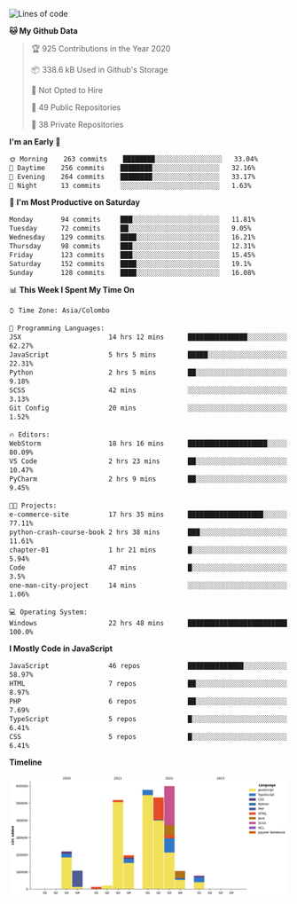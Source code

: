
<!--START_SECTION:waka-->
![Lines of code](https://img.shields.io/badge/From%20Hello%20World%20I%27ve%20Written-2.2%20million%20lines%20of%20code-blue)

**🐱 My Github Data** 

> 🏆 925 Contributions in the Year 2020
 > 
> 📦 338.6 kB Used in Github's Storage 
 > 
> 🚫 Not Opted to Hire
 > 
> 📜 49 Public Repositories
 > 
> 🔑 38 Private Repositories 

**I'm an Early 🐤** 

```text
🌞 Morning    263 commits    ████████░░░░░░░░░░░░░░░░░   33.04% 
🌆 Daytime    256 commits    ████████░░░░░░░░░░░░░░░░░   32.16% 
🌃 Evening    264 commits    ████████░░░░░░░░░░░░░░░░░   33.17% 
🌙 Night      13 commits     ░░░░░░░░░░░░░░░░░░░░░░░░░   1.63%

```
📅 **I'm Most Productive on Saturday** 

```text
Monday       94 commits     ███░░░░░░░░░░░░░░░░░░░░░░   11.81% 
Tuesday      72 commits     ██░░░░░░░░░░░░░░░░░░░░░░░   9.05% 
Wednesday    129 commits    ████░░░░░░░░░░░░░░░░░░░░░   16.21% 
Thursday     98 commits     ███░░░░░░░░░░░░░░░░░░░░░░   12.31% 
Friday       123 commits    ███░░░░░░░░░░░░░░░░░░░░░░   15.45% 
Saturday     152 commits    ████░░░░░░░░░░░░░░░░░░░░░   19.1% 
Sunday       128 commits    ████░░░░░░░░░░░░░░░░░░░░░   16.08%

```


📊 **This Week I Spent My Time On** 

```text
⌚︎ Time Zone: Asia/Colombo

💬 Programming Languages: 
JSX                      14 hrs 12 mins      ███████████████░░░░░░░░░░   62.27% 
JavaScript               5 hrs 5 mins        █████░░░░░░░░░░░░░░░░░░░░   22.31% 
Python                   2 hrs 5 mins        ██░░░░░░░░░░░░░░░░░░░░░░░   9.18% 
SCSS                     42 mins             ░░░░░░░░░░░░░░░░░░░░░░░░░   3.13% 
Git Config               20 mins             ░░░░░░░░░░░░░░░░░░░░░░░░░   1.52%

🔥 Editors: 
WebStorm                 18 hrs 16 mins      ████████████████████░░░░░   80.09% 
VS Code                  2 hrs 23 mins       ██░░░░░░░░░░░░░░░░░░░░░░░   10.47% 
PyCharm                  2 hrs 9 mins        ██░░░░░░░░░░░░░░░░░░░░░░░   9.45%

🐱‍💻 Projects: 
e-commerce-site          17 hrs 35 mins      ███████████████████░░░░░░   77.11% 
python-crash-course-book 2 hrs 38 mins       ███░░░░░░░░░░░░░░░░░░░░░░   11.61% 
chapter-01               1 hr 21 mins        █░░░░░░░░░░░░░░░░░░░░░░░░   5.94% 
Code                     47 mins             █░░░░░░░░░░░░░░░░░░░░░░░░   3.5% 
one-man-city-project     14 mins             ░░░░░░░░░░░░░░░░░░░░░░░░░   1.06%

💻 Operating System: 
Windows                  22 hrs 48 mins      █████████████████████████   100.0%

```

**I Mostly Code in JavaScript** 

```text
JavaScript               46 repos            ██████████████░░░░░░░░░░░   58.97% 
HTML                     7 repos             ██░░░░░░░░░░░░░░░░░░░░░░░   8.97% 
PHP                      6 repos             ██░░░░░░░░░░░░░░░░░░░░░░░   7.69% 
TypeScript               5 repos             █░░░░░░░░░░░░░░░░░░░░░░░░   6.41% 
CSS                      5 repos             █░░░░░░░░░░░░░░░░░░░░░░░░   6.41%

```


**Timeline**

![Chart not found](https://github.com/ccweerasinghe1994/ccweerasinghe1994/blob/master/charts/bar_graph.png) 


<!--END_SECTION:waka-->
